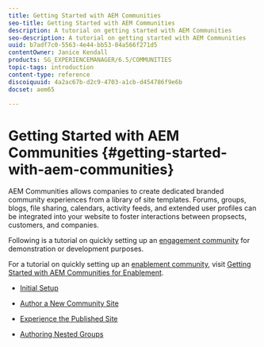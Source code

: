 ```yaml
---
title: Getting Started with AEM Communities
seo-title: Getting Started with AEM Communities
description: A tutorial on getting started with AEM Communities
seo-description: A tutorial on getting started with AEM Communities
uuid: b7adf7c0-5563-4e44-bb53-04a566f271d5
contentOwner: Janice Kendall
products: SG_EXPERIENCEMANAGER/6.5/COMMUNITIES
topic-tags: introduction
content-type: reference
discoiquuid: 4a2ac67b-d2c9-4703-a1cb-d454786f9e6b
docset: aem65

---
```


# Getting Started with AEM Communities {#getting-started-with-aem-communities}

AEM Communities allows companies to create dedicated branded community experiences from a library of site templates. Forums, groups, blogs, file sharing, calendars, activity feeds, and extended user profiles can be integrated into your website to foster interactions between propsects, customers, and companies.

Following is a tutorial on quickly setting up an [engagement community](/help/communities/overview.md#engagement-community) for demonstration or development purposes.

For a tutorial on quickly setting up an [enablement community](/help/communities/overview.md#enablement-community), visit [Getting Started with AEM Communities for Enablement](/help/communities/getting-started-enablement.md).

* [Initial Setup](/help/communities/setup.md)

* [Author a New Community Site](/help/communities/create-site.md)

* [Experience the Published Site](/help/communities/published-site.md)

* [Authoring Nested Groups](/help/communities/nested-groups.md)

